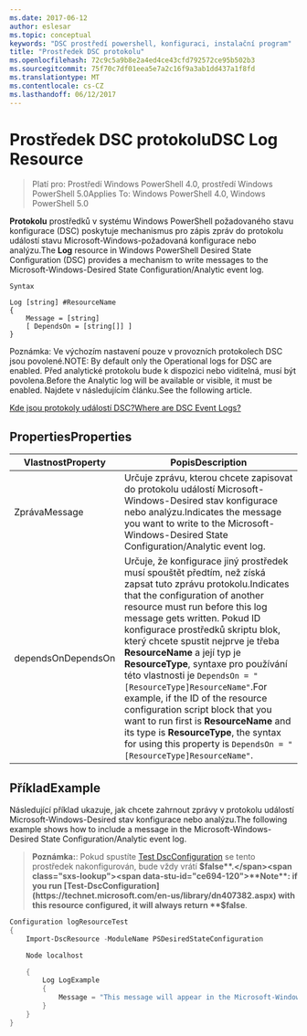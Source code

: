 ```yaml
---
ms.date: 2017-06-12
author: eslesar
ms.topic: conceptual
keywords: "DSC prostředí powershell, konfiguraci, instalační program"
title: "Prostředek DSC protokolu"
ms.openlocfilehash: 72c9c5a9b8e2a4ed4ce43cfd792572ce95b502b3
ms.sourcegitcommit: 75f70c7df01eea5e7a2c16f9a3ab1dd437a1f8fd
ms.translationtype: MT
ms.contentlocale: cs-CZ
ms.lasthandoff: 06/12/2017
---
```

# <a name="dsc-log-resource"></a><span data-ttu-id="ce694-103">Prostředek DSC protokolu</span><span class="sxs-lookup"><span data-stu-id="ce694-103">DSC Log Resource</span></span> 

> <span data-ttu-id="ce694-104">Platí pro: Prostředí Windows PowerShell 4.0, prostředí Windows PowerShell 5.0</span><span class="sxs-lookup"><span data-stu-id="ce694-104">Applies To: Windows PowerShell 4.0, Windows PowerShell 5.0</span></span>

<span data-ttu-id="ce694-105">__Protokolu__ prostředků v systému Windows PowerShell požadovaného stavu konfigurace (DSC) poskytuje mechanismus pro zápis zpráv do protokolu událostí stavu Microsoft-Windows-požadovaná konfigurace nebo analýzu.</span><span class="sxs-lookup"><span data-stu-id="ce694-105">The __Log__ resource in Windows PowerShell Desired State Configuration (DSC) provides a mechanism to write messages to the Microsoft-Windows-Desired State Configuration/Analytic event log.</span></span>

```
Syntax

Log [string] #ResourceName
{
    Message = [string]
    [ DependsOn = [string[]] ]
}
```

<span data-ttu-id="ce694-106">Poznámka: Ve výchozím nastavení pouze v provozních protokolech DSC jsou povolené.</span><span class="sxs-lookup"><span data-stu-id="ce694-106">NOTE: By default only the Operational logs for DSC are enabled.</span></span>
<span data-ttu-id="ce694-107">Před analytické protokolu bude k dispozici nebo viditelná, musí být povolena.</span><span class="sxs-lookup"><span data-stu-id="ce694-107">Before the Analytic log will be available or visible, it must be enabled.</span></span>
<span data-ttu-id="ce694-108">Najdete v následujícím článku.</span><span class="sxs-lookup"><span data-stu-id="ce694-108">See the following article.</span></span>

[<span data-ttu-id="ce694-109">Kde jsou protokoly událostí DSC?</span><span class="sxs-lookup"><span data-stu-id="ce694-109">Where are DSC Event Logs?</span></span>](https://msdn.microsoft.com/en-us/powershell/dsc/troubleshooting#where-are-dsc-event-logs)

## <a name="properties"></a><span data-ttu-id="ce694-110">Properties</span><span class="sxs-lookup"><span data-stu-id="ce694-110">Properties</span></span>
|  <span data-ttu-id="ce694-111">Vlastnost</span><span class="sxs-lookup"><span data-stu-id="ce694-111">Property</span></span>  |  <span data-ttu-id="ce694-112">Popis</span><span class="sxs-lookup"><span data-stu-id="ce694-112">Description</span></span>   | 
|---|---| 
| <span data-ttu-id="ce694-113">Zpráva</span><span class="sxs-lookup"><span data-stu-id="ce694-113">Message</span></span>| <span data-ttu-id="ce694-114">Určuje zprávu, kterou chcete zapisovat do protokolu událostí Microsoft-Windows-Desired stav konfigurace nebo analýzu.</span><span class="sxs-lookup"><span data-stu-id="ce694-114">Indicates the message you want to write to the Microsoft-Windows-Desired State Configuration/Analytic event log.</span></span>| 
| <span data-ttu-id="ce694-115">dependsOn</span><span class="sxs-lookup"><span data-stu-id="ce694-115">DependsOn</span></span> | <span data-ttu-id="ce694-116">Určuje, že konfigurace jiný prostředek musí spouštět předtím, než získá zapsat tuto zprávu protokolu.</span><span class="sxs-lookup"><span data-stu-id="ce694-116">Indicates that the configuration of another resource must run before this log message gets written.</span></span> <span data-ttu-id="ce694-117">Pokud ID konfigurace prostředků skriptu blok, který chcete spustit nejprve je třeba __ResourceName__ a její typ je __ResourceType__, syntaxe pro používání této vlastnosti je `DependsOn = "[ResourceType]ResourceName"`.</span><span class="sxs-lookup"><span data-stu-id="ce694-117">For example, if the ID of the resource configuration script block that you want to run first is __ResourceName__ and its type is __ResourceType__, the syntax for using this property is `DependsOn = "[ResourceType]ResourceName"`.</span></span>| 

## <a name="example"></a><span data-ttu-id="ce694-118">Příklad</span><span class="sxs-lookup"><span data-stu-id="ce694-118">Example</span></span>

<span data-ttu-id="ce694-119">Následující příklad ukazuje, jak chcete zahrnout zprávy v protokolu událostí Microsoft-Windows-Desired stav konfigurace nebo analýzu.</span><span class="sxs-lookup"><span data-stu-id="ce694-119">The following example shows how to include a message in the Microsoft-Windows-Desired State Configuration/Analytic event log.</span></span>

> <span data-ttu-id="ce694-120">**Poznámka:**: Pokud spustíte [Test DscConfiguration](https://technet.microsoft.com/en-us/library/dn407382.aspx) se tento prostředek nakonfigurován, bude vždy vrátí **$false**.</span><span class="sxs-lookup"><span data-stu-id="ce694-120">**Note**: if you run [Test-DscConfiguration](https://technet.microsoft.com/en-us/library/dn407382.aspx) with this resource configured, it will always return **$false**.</span></span>

```powershell 
Configuration logResourceTest
{
    Import-DscResource -ModuleName PSDesiredStateConfiguration

    Node localhost

    {
        Log LogExample
        {
            Message = "This message will appear in the Microsoft-Windows-Desired State Configuration/Analytic event log."
        }
    }
}
```

